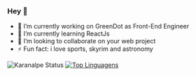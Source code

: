 ### Hey 👋


- 🔭 I’m currently working on GreenDot as Front-End Engineer
- 🌱 I’m currently learning ReactJs
- 👯 I’m looking to collaborate on your web project
- ⚡ Fun fact: i love sports, skyrim and astronomy


![Karanalpe Status](https://github-readme-stats.vercel.app/api?username=gabwestside&show_icons=true&theme=chartreuse-dark)
[![Top Linguagens](https://github-readme-stats.vercel.app/api/top-langs/?username=gabwestside&theme=chartreuse-dark&layout=compact)](https://github.com/gabwestside/github-readme-stats)

